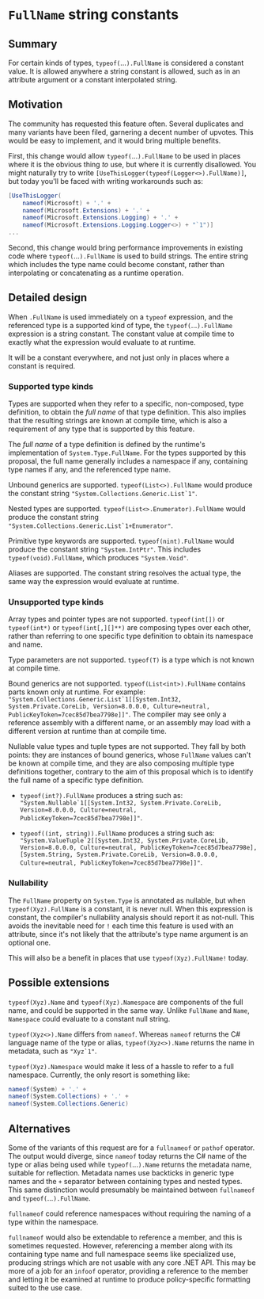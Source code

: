 # `FullName` string constants

## Summary

For certain kinds of types, `typeof(`...`).FullName` is considered a constant value. It is allowed anywhere a string constant is allowed, such as in an attribute argument or a constant interpolated string.

## Motivation

The community has requested this feature often. Several duplicates and many variants have been filed, garnering a decent number of upvotes. This would be easy to implement, and it would bring multiple benefits.

First, this change would allow `typeof(`...`).FullName` to be used in places where it is the obvious thing _to_ use, but where it is currently disallowed. You might naturally try to write `[UseThisLogger(typeof(Logger<>).FullName)]`, but today you'll be faced with writing workarounds such as:

```cs
[UseThisLogger(
    nameof(Microsoft) + '.' +
    nameof(Microsoft.Extensions) + '.' +
    nameof(Microsoft.Extensions.Logging) + '.' +
    nameof(Microsoft.Extensions.Logging.Logger<>) + "`1")]
...
```

Second, this change would bring performance improvements in existing code where `typeof(`...`).FullName` is used to build strings. The entire string which includes the type name could become constant, rather than interpolating or concatenating as a runtime operation.

## Detailed design

When `.FullName` is used immediately on a `typeof` expression, and the referenced type is a supported kind of type, the `typeof(`...`).FullName` expression is a string constant. The constant value at compile time to exactly what the expression would evaluate to at runtime.

It will be a constant everywhere, and not just only in places where a constant is required.

### Supported type kinds

Types are supported when they refer to a specific, non-composed, type definition, to obtain the _full name_ of that type definition. This also implies that the resulting strings are known at compile time, which is also a requirement of any type that is supported by this feature.

The _full name_ of a type definition is defined by the runtime's implementation of `System.Type.FullName`. For the types supported by this proposal, the full name generally includes a namespace if any, containing type names if any, and the referenced type name.

Unbound generics are supported. `typeof(List<>).FullName` would produce the constant string ``"System.Collections.Generic.List`1"``.

Nested types are supported. `typeof(List<>.Enumerator).FullName` would produce the constant string ``"System.Collections.Generic.List`1+Enumerator"``.

Primitive type keywords are supported. `typeof(nint).FullName` would produce the constant string `"System.IntPtr"`. This includes `typeof(void).FullName`, which produces `"System.Void"`.

Aliases are supported. The constant string resolves the actual type, the same way the expression would evaluate at runtime.

### Unsupported type kinds

Array types and pointer types are not supported. `typeof(int[])` or `typeof(int*)` or `typeof(int[,][]**)` are composing types over each other, rather than referring to one specific type definition to obtain its namespace and name.

Type parameters are not supported. `typeof(T)` is a type which is not known at compile time.

Bound generics are not supported. `typeof(List<int>).FullName` contains parts known only at runtime. For example: ``"System.Collections.Generic.List`1[[System.Int32, System.Private.CoreLib, Version=8.0.0.0, Culture=neutral, PublicKeyToken=7cec85d7bea7798e]]"``. The compiler may see only a reference assembly with a different name, or an assembly may load with a different version at runtime than at compile time.

Nullable value types and tuple types are not supported. They fall by both points: they are instances of bound generics, whose `FullName` values can't be known at compile time, and they are also composing multiple type definitions together, contrary to the aim of this proposal which is to identify the full name of a specific type definition.

- `typeof(int?).FullName` produces a string such as: ``"System.Nullable`1[[System.Int32, System.Private.CoreLib, Version=8.0.0.0, Culture=neutral, PublicKeyToken=7cec85d7bea7798e]]"``.

- `typeof((int, string)).FullName` produces a string such as: ``"System.ValueTuple`2[[System.Int32, System.Private.CoreLib, Version=8.0.0.0, Culture=neutral, PublicKeyToken=7cec85d7bea7798e],[System.String, System.Private.CoreLib, Version=8.0.0.0, Culture=neutral, PublicKeyToken=7cec85d7bea7798e]]"``.

### Nullability

The `FullName` property on `System.Type` is annotated as nullable, but when `typeof(Xyz).FullName` is a constant, it is never null. When this expression is constant, the compiler's nullability analysis should report it as not-null. This avoids the inevitable need for `!` each time this feature is used with an attribute, since it's not likely that the attribute's type name argument is an optional one.

This will also be a benefit in places that use `typeof(Xyz).FullName!` today.

## Possible extensions

`typeof(Xyz).Name` and `typeof(Xyz).Namespace` are components of the full name, and could be supported in the same way. Unlike `FullName` and `Name`, `Namespace` could evaluate to a constant null string.

`typeof(Xyz<>).Name` differs from `nameof`. Whereas `nameof` returns the C# language name of the type or alias, `typeof(Xyz<>).Name` returns the name in metadata, such as ``"Xyz`1"``.

`typeof(Xyz).Namespace` would make it less of a hassle to refer to a full namespace. Currently, the only resort is something like:

```cs
nameof(System) + '.' +
nameof(System.Collections) + '.' +
nameof(System.Collections.Generic)
```

## Alternatives

Some of the variants of this request are for a `fullnameof` or `pathof` operator. The output would diverge, since `nameof` today returns the C# name of the type or alias being used while `typeof(`...`).Name` returns the metadata name, suitable for reflection. Metadata names use backticks in generic type names and the `+` separator between containing types and nested types. This same distinction would presumably be maintained between `fullnameof` and `typeof(`...`).FullName`.

`fullnameof` could reference namespaces without requiring the naming of a type within the namespace.

`fullnameof` would also be extendable to reference a member, and this is sometimes requested. However, referencing a member along with its containing type name and full namespace seems like specialized use, producing strings which are not usable with any core .NET API. This may be more of a job for an `infoof` operator, providing a reference to the member and letting it be examined at runtime to produce policy-specific formatting suited to the use case.
